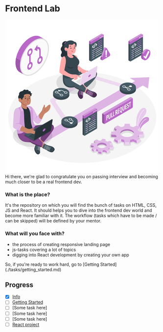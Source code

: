 # Frontend Lab
<div align="center">
  <img align="" src="./readme-image.svg" width="500" />
</div>
Hi there, we're glad to congratulate you on passing interview and becoming much closer to be a real frontend dev.

### What is the place?

It's the repository on which you will find the bunch of tasks on HTML, CSS, JS and React. It should helps you to dive into the frontend dev world and become more familiar with it. The workflow (tasks which have to be made / can be skipped) will be defined by your mentor.

### What will you face with?

- the process of creating responsive landing page
- js-tasks covering a lot of topics
- digging into React development by creating your own app

So, if you're ready to work hard, go to [Getting Started] (./tasks/getting_started.md)

## Progress

- [x] [Info](#frontend-lab)
- [ ] [Getting Started](./tasks/getting_started.md)
- [ ] [Some task here]
- [ ] [Some task here]
- [ ] [Some task here]
- [ ] [React project](./tasks/react_project.md)
